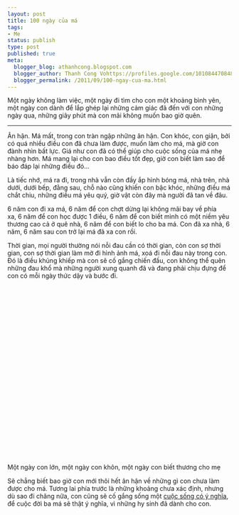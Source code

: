 ```yaml
---
layout: post
title: 100 ngày của má
tags:
- Me
status: publish
type: post
published: true
meta:
  blogger_blog: athanhcong.blogspot.com
  blogger_author: Thanh Cong Vohttps://profiles.google.com/101084470848901147240noreply@blogger.com
  blogger_permalink: /2011/09/100-ngay-cua-ma.html
---
```

Một ngày không làm việc, một ngày đi tìm cho con một khoảng bình yên, một ngày con dành để lắp ghép lại những cảm giác đã đến với con những ngày qua, những giây phút mà con mãi không muốn bao giờ quên.

---

Ân hận. Má mất, trong con tràn ngập những ân hận. Con khóc, con giận, bởi có quá nhiều điều con đã chưa làm được, muốn làm cho má, mà giờ con đành nhìn bất lực. Giá như con đã có thể giúp cho cuộc sống của má nhẹ nhàng hơn.&nbsp;Má mang lại cho con bao điều tốt đẹp, giờ con biết làm sao để báo đáp lại những điều đó...

Là tiếc nhớ, má ra đi, trong nhà vẫn còn đầy ắp hình bóng má, nhà trên, nhà dưới, dưới bếp, đằng sau, chỗ nào cũng khiến con bậc khóc, những điều má chắt chiu, những điều má yêu quý, giờ vật còn đây mà người đã tan về đâu.

6 năm con đi xa má, 6 năm để con chợt dừng lại không mãi bay về phía xa,&nbsp;6 năm để con học được 1 điều,&nbsp;6 năm để con biết mình có một niềm yêu thương cao cả ở quê nhà, 6 năm để con biết lo cho ba má.
Con đã xa nhà, 6 năm, 6 năm sau con trở lại má đã xa con rồi.

Thời gian, mọi người thường nói nỗi đau cần có thời gian, còn con sợ thời gian, con sợ thời gian làm mờ đi hình ảnh má, xoá đi nỗi đau này trong con. Đó là điều khủng khiếp mà con sẽ cố gắng chiến đấu, con không thể quên những đau khổ mà những người xung quanh đã và đang phải chịu đựng để con có mỗi ngày thức dậy và bước đi.

<object class="BLOGGER-youtube-video" classid="clsid:D27CDB6E-AE6D-11cf-96B8-444553540000" codebase="http://download.macromedia.com/pub/shockwave/cabs/flash/swflash.cab#version=6,0,40,0" data-thumbnail-src="http://2.gvt0.com/vi/Pjr0SxcK30Y/0.jpg" height="266" width="320"><param name="movie" value="http://www.youtube.com/v/Pjr0SxcK30Y&fs=1&source=uds" /><param name="bgcolor" value="#FFFFFF" /><embed width="480" height="399"  src="http://www.youtube.com/v/Pjr0SxcK30Y&fs=1&source=uds" type="application/x-shockwave-flash"></embed></object>
Một ngày con lớn, một ngày con khôn, một ngày con biết thương cho mẹ

Sẽ chẳng biết bao giờ con mới thôi hết ân hận về những gì con chưa làm được cho má. Tương lai phía trước là những khoảng chưa xác định, nhưng dù sao đi chăng nữa, con cũng sẽ cố gắng sống một [cuộc sống có ý nghĩa](/y-nghia-cuoc-song-2), để cuộc đời ba má sẽ thật ý nghĩa, vì những hy sinh đã dành cho con.
